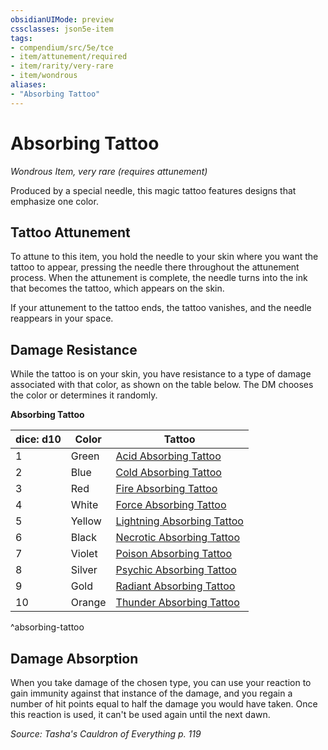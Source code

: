 ```yaml
---
obsidianUIMode: preview
cssclasses: json5e-item
tags:
- compendium/src/5e/tce
- item/attunement/required
- item/rarity/very-rare
- item/wondrous
aliases: 
- "Absorbing Tattoo"
---
```

# Absorbing Tattoo
*Wondrous Item, very rare (requires attunement)*  


Produced by a special needle, this magic tattoo features designs that emphasize one color.

## Tattoo Attunement

To attune to this item, you hold the needle to your skin where you want the tattoo to appear, pressing the needle there throughout the attunement process. When the attunement is complete, the needle turns into the ink that becomes the tattoo, which appears on the skin.

If your attunement to the tattoo ends, the tattoo vanishes, and the needle reappears in your space.

## Damage Resistance

While the tattoo is on your skin, you have resistance to a type of damage associated with that color, as shown on the table below. The DM chooses the color or determines it randomly.

**Absorbing Tattoo**

| dice: d10 | Color | Tattoo |
|-----------|-------|--------|
| 1 | Green | [Acid Absorbing Tattoo](acid-absorbing-tattoo-tce.md) |
| 2 | Blue | [Cold Absorbing Tattoo](cold-absorbing-tattoo-tce.md) |
| 3 | Red | [Fire Absorbing Tattoo](fire-absorbing-tattoo-tce.md) |
| 4 | White | [Force Absorbing Tattoo](force-absorbing-tattoo-tce.md) |
| 5 | Yellow | [Lightning Absorbing Tattoo](lightning-absorbing-tattoo-tce.md) |
| 6 | Black | [Necrotic Absorbing Tattoo](necrotic-absorbing-tattoo-tce.md) |
| 7 | Violet | [Poison Absorbing Tattoo](poison-absorbing-tattoo-tce.md) |
| 8 | Silver | [Psychic Absorbing Tattoo](psychic-absorbing-tattoo-tce.md) |
| 9 | Gold | [Radiant Absorbing Tattoo](radiant-absorbing-tattoo-tce.md) |
| 10 | Orange | [Thunder Absorbing Tattoo](thunder-absorbing-tattoo-tce.md) |
^absorbing-tattoo

## Damage Absorption

When you take damage of the chosen type, you can use your reaction to gain immunity against that instance of the damage, and you regain a number of hit points equal to half the damage you would have taken. Once this reaction is used, it can't be used again until the next dawn.

*Source: Tasha's Cauldron of Everything p. 119*